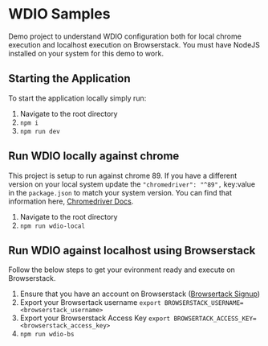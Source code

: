 # WDIO Samples

Demo project to understand WDIO configuration both for local chrome execution and localhost execution on Browserstack. You must have NodeJS installed on your system for this demo to work.

## Starting the Application

To start the application locally simply run:

1. Navigate to the root directory
2. `npm i`
3. `npm run dev`

## Run WDIO locally against chrome

This project is setup to run against chrome 89. If you have a different version on your local system update the `"chromedriver": "^89",` key:value in the `package.json` to match your system version. You can find that information here, [Chromedriver Docs](https://sites.google.com/a/chromium.org/chromedriver/downloads).

1. Navigate to the root directory
2. `npm run wdio-local`

## Run WDIO against localhost using Browserstack

Follow the below steps to get your evironment ready and execute on Browserstack.

1. Ensure that you have an account on Browserstack ([Browsertack Signup](https://www.browserstack.com/users/sign_up))
2. Export your Browsertack username `export BROWSERSTACK_USERNAME=<browserstack_username>`
3. Export your Browserstack Access Key `export BROWSERTACK_ACCESS_KEY=<browserstack_access_key>`
4. `npm run wdio-bs`
